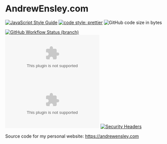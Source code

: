 # AndrewEnsley.com

[![JavaScript Style Guide](https://img.shields.io/badge/code_style-standard-brightgreen.svg?style=for-the-badge)](https://standardjs.com)
[![code style: prettier](https://img.shields.io/badge/code_style-prettier-ff69b4.svg?style=for-the-badge)](https://prettier.io)
![GitHub code size in bytes](https://img.shields.io/github/languages/code-size/aensley/andrewensley-com?style=for-the-badge)

[![GitHub Workflow Status (branch)](https://img.shields.io/github/workflow/status/aensley/andrewensley-com/ci/main?style=for-the-badge)](https://github.com/aensley/andrewensley-com/actions/workflows/ci.yml?query=branch%3Amain)
[![Chromium HSTS preload](https://img.shields.io/hsts/preload/andrewensley.com?style=for-the-badge)](https://hstspreload.org/?domain=andrewensley.com)
[![Mozilla HTTP Observatory Grade](https://img.shields.io/mozilla-observatory/grade-score/andrewensley.com?publish&style=for-the-badge)](https://observatory.mozilla.org/analyze/andrewensley.com)
[![Security Headers](https://img.shields.io/security-headers?style=for-the-badge&url=https%3A%2F%2Fandrewensley.com)](https://securityheaders.com/?q=andrewensley.com&followRedirects=on)

Source code for my personal website: https://andrewensley.com
